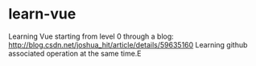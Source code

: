 # learn-vue
Learning Vue starting from level 0 through a blog: http://blog.csdn.net/joshua_hit/article/details/59635160
Learning github associated operation at the same time.E
